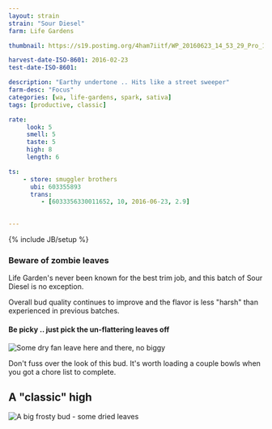 ```yaml
---
layout: strain
strain: "Sour Diesel"
farm: Life Gardens

thumbnail: https://s19.postimg.org/4ham7iitf/WP_20160623_14_53_29_Pro_1.jpg

harvest-date-ISO-8601: 2016-02-23
test-date-ISO-8601: 

description: "Earthy undertone .. Hits like a street sweeper"
farm-desc: "Focus"
categories: [wa, life-gardens, spark, sativa]
tags: [productive, classic]

rate:
     look: 5
     smell: 5
     taste: 5
     high: 8
     length: 6

ts: 
    - store: smuggler brothers
      ubi: 603355893
      trans: 
         - [6033356330011652, 10, 2016-06-23, 2.9]
                

---
```

{% include JB/setup %}

### Beware of zombie leaves

Life Garden's never been known for the best trim job, 
and this batch of Sour Diesel is no exception.

Overall bud quality continues to improve and the flavor is less "harsh" than experienced in previous batches.

#### Be picky .. just pick the un-flattering leaves off

![Some dry fan leave here and there, no biggy](https://s31.postimg.org/h61targq3/WP_20160623_15_21_48_Pro_1.jpg)

Don't fuss over the look of this bud.
It's worth loading a couple bowls when you got a chore list to complete.

## A "classic" high

![A big frosty bud - some dried leaves](https://s32.postimg.org/l8hv07a79/WP_20160623_15_25_53_Pro.jpg)